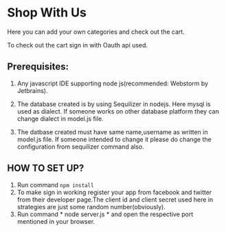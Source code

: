 # Shop With Us

Here you can add your own categories and check out the cart.

To check out the cart sign in with Oauth api used.


## Prerequisites:

1.    Any javascript IDE supporting node js(recommended: Webstorm by Jetbrains).

2.    The database created is by using Sequilizer in nodejs. Here mysql is used as dialect. If someone works on other database platform they can change dialect in model.js file.

3.    The datbase created must have same name,username as written in model.js file. If someone intended to change it please do change the configuration from sequilizer command also.

## HOW TO SET UP?

1.    Run command  ````npm install````
2.    To make sign in working register your app from facebook and twitter from their developer page.The client id and client secret used here in strategies are just some random number(obviously).
3.    Run command * node server.js * and open the respective port mentioned in your browser.     
      
